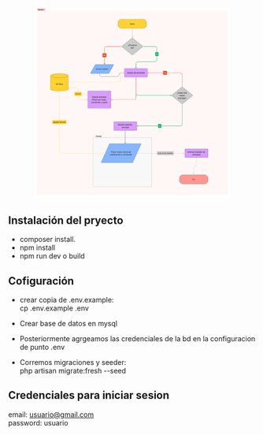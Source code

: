 
<p align="center"><img src="/public/Diagra.png" width="400" alt="Laravel Logo"></p>

## Instalación del pryecto

- composer install.
- npm install
- npm run dev o build


## Cofiguración
- crear copia de .env.example:<br>
  cp .env.example .env

- Crear base de datos en mysql
- Posteriormente agrgeamos las credenciales de la bd en la configuracion de punto .env
- Corremos migraciones y seeder: <br>
  php artisan migrate:fresh --seed


## Credenciales para iniciar sesion
email: usuario@gmail.com<br>
password: usuario
